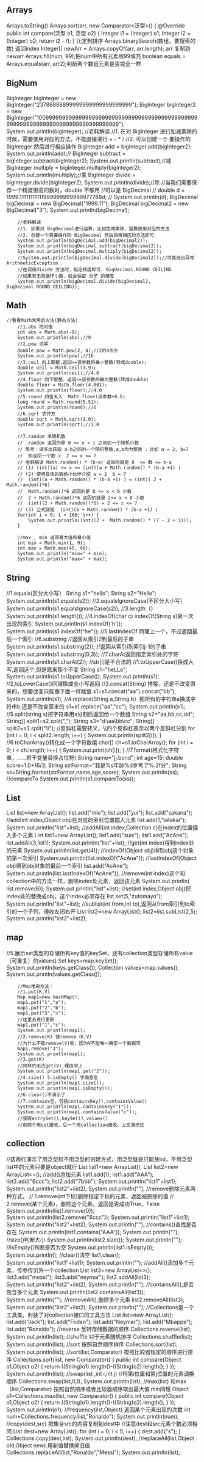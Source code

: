 ## Arrays
Arrays.toString()
Arrays.sort(arr, new Comparator<泛型>() {
            @Override
            public int compare(泛型 o1, 泛型 o2) {
                Integer i1 = (Integer) o1;
                Integer i2 = (Integer) o2;
                return i2 - i1;
            }
        });定制排序
Arrays.binarySearch(数组，要搜索的数)      返回index
Integer[] newArr = Arrays.copyOf(arr, arr.length); arr 复制到newarr
Arrays.fill(num, 99);把num中所有元素用99填充
boolean equals = Arrays.equals(arr, arr2);判断两个数组元素是否完全一样

## BigNum
 BigInteger bigInteger = new BigInteger("23788888899999999999999999999");
        BigInteger bigInteger2 = new BigInteger("10099999999999999999999999999999999999999999999999999999999999999999999999999999999");
        System.out.println(bigInteger);
        //老韩解读
        //1. 在对 BigInteger 进行加减乘除的时候，需要使用对应的方法，不能直接进行 + - * /
        //2. 可以创建一个 要操作的 BigInteger 然后进行相应操作
        BigInteger add = bigInteger.add(bigInteger2);
        System.out.println(add);//
        BigInteger subtract = bigInteger.subtract(bigInteger2);
        System.out.println(subtract);//减
        BigInteger multiply = bigInteger.multiply(bigInteger2);
        System.out.println(multiply);//乘
        BigInteger divide = bigInteger.divide(bigInteger2);
        System.out.println(divide);//除
//当我们需要保存一个精度很高的数时，double 不够用
        //可以是 BigDecimal
//        double d = 1999.11111111111999999999999977788d;
//        System.out.println(d);
        BigDecimal bigDecimal = new BigDecimal("1999.11");
        BigDecimal bigDecimal2 = new BigDecimal("3");
        System.out.println(bigDecimal);

        //老韩解读
        //1. 如果对 BigDecimal进行运算，比如加减乘除，需要使用对应的方法
        //2. 创建一个需要操作的 BigDecimal 然后调用相应的方法即可
        System.out.println(bigDecimal.add(bigDecimal2));
        System.out.println(bigDecimal.subtract(bigDecimal2));
        System.out.println(bigDecimal.multiply(bigDecimal2));
        //System.out.println(bigDecimal.divide(bigDecimal2));//可能抛出异常ArithmeticException
        //在调用divide 方法时，指定精度即可. BigDecimal.ROUND_CEILING
        //如果有无限循环小数，就会保留 分子 的精度
        System.out.println(bigDecimal.divide(bigDecimal2, BigDecimal.ROUND_CEILING));    
    
## Math
    //看看Math常用的方法(静态方法)
        //1.abs 绝对值
        int abs = Math.abs(-9);
        System.out.println(abs);//9
        //2.pow 求幂
        double pow = Math.pow(2, 4);//2的4次方
        System.out.println(pow);//16
        //3.ceil 向上取整,返回>=该参数的最小整数(转成double);
        double ceil = Math.ceil(3.9);
        System.out.println(ceil);//4.0
        //4.floor 向下取整，返回<=该参数的最大整数(转成double)
        double floor = Math.floor(4.001);
        System.out.println(floor);//4.0
        //5.round 四舍五入  Math.floor(该参数+0.5)
        long round = Math.round(5.51);
        System.out.println(round);//6
        //6.sqrt 求开方
        double sqrt = Math.sqrt(9.0);
        System.out.println(sqrt);//3.0

        //7.random 求随机数
        //  random 返回的是 0 <= x < 1 之间的一个随机小数
        // 思考：请写出获取 a-b之间的一个随机整数,a,b均为整数 ，比如 a = 2, b=7
        //  即返回一个数 x  2 <= x <= 7
        // 老韩解读 Math.random() * (b-a) 返回的就是 0  <= 数 <= b-a
        // (1) (int)(a) <= x <= (int)(a + Math.random() * (b-a +1) )
        // (2) 使用具体的数给小伙伴介绍 a = 2  b = 7
        //  (int)(a + Math.random() * (b-a +1) ) = (int)( 2 + Math.random()*6)
        //  Math.random()*6 返回的是 0 <= x < 6 小数
        //  2 + Math.random()*6 返回的就是 2<= x < 8 小数
        //  (int)(2 + Math.random()*6) = 2 <= x <= 7
        // (3) 公式就是  (int)(a + Math.random() * (b-a +1) )
        for(int i = 0; i < 100; i++) {
            System.out.println((int)(2 +  Math.random() * (7 - 2 + 1)));
        }

        //max , min 返回最大值和最小值
        int min = Math.min(1, 9);
        int max = Math.max(45, 90);
        System.out.println("min=" + min);
        System.out.println("max=" + max);
## String
//1.equals(区分大小写）
        String s1="hello";
        String s2="Hello";
        System.out.println(s1.equals(s2));
    //2.equalsIgnoreCase(不区分大小写）
        System.out.println(s1.equalsIgnoreCase(s2));
    //3.length（）
        System.out.println(s1.length());
    //4.indexOf(char c)   indexOf(String s)第一次出现的索引
        System.out.println(s1.indexOf('h'));
        System.out.println(s1.indexOf("he"));
    //5.lastIndexOf 同理上一个，不过返回最后一个索引
    //6.substring
        //返回从索引2到最后的子串
        System.out.println(s1.substring(2));
        //返回从索引i到索引j-1的子串
        System.out.println(s1.substring(0,3));
    //7.charAt返回指定索引处的字符
        System.out.println(s1.charAt(2));
        //str[i]是不合法的
         //1.toUpperCase()换成大写,返回这个,但是原来那个不变
        String s1="heLLo";
        System.out.println(s1.toUpperCase());
        System.out.println(s1);
    //2,toLowerCase()同理换成全小写返回
    //3.concat(String) 拼接，还是不改变原来的，想要改变只能像下面一样赋值
        s1=s1.concat("aa").concat("bb");
        System.out.println(s1);
    //4.replace(String a,String b）把所有的字符串a换成字符串b,还是不改变原来的
        s1=s1.replace("aa","cc");
        System.out.println(s1);
    //5.split(string s)把字符串用s分割后返回给一个数组
        String s2="aa,bb,cc,dd";
        String[] split1=s2.split(",");
        String s3="d:\\aa\\bb\\cc";
        String[] split2=s3.split("\\\\");
        //反斜杠需要转义，\\\\四个反斜杠表示以两个反斜杠分割
        for (int i = 0; i < split2.length; i++) {
            System.out.println(split2[i]);
        }
    //6.toCharArray()转化成一个字符数组
        char[] ch=s1.toCharArray();
        for (int i = 0; i < ch.length; i++) {
            System.out.print(ch[i]);
        }
        //7.format(格式化字符串，……若干变量替换占位符)
        String name="jj.bond";
        int age=15;
        double score=1.0*16/3;
        String strFormat="我是%s年龄%d岁考了%.2f分";
        String ss=String.format(strFormat,name,age,score);
        System.out.println(ss);
        //compareTo
        System.out.println(s1.compareTo(ss));
## List
List list=new ArrayList();
        list.add("mio");
        list.add("yui");
        list.add("sakana");
    //add(int index,Object obj)在对应的索引位置插入元素
        list.add(1,"tatakai");
        System.out.println("list"+list);
    //addAll(int index,Collection c)在index的位置插入多个元素
        List list1=new ArrayList();
        list1.add("suis");
        list1.add("AcAne");
        list.addAll(3,list1);
        System.out.println("list"+list);
    //get(int index)得到index处的元素
        System.out.println(list.get(4));
    //indexOf(Object obj)得到obj这个对象的第一次索引
        System.out.println(list.indexOf("AcAne"));
    //lastIndexOf(Object obj)得到obj对象的最后一个索引
        list.add("AcAne");
        System.out.println(list.lastIndexOf("AcAne"));
    //remove(int index)这个和collection中的方法一样，删除index处元素，返回该元素
        System.out.println( list.remove(6));
        System.out.println("list"+list);
    //set(int index,Object obj)把index处的替换成obj，这个index必须存在
        list.set(5,"zutomayo");
        System.out.println("list"+list);
    //sublist(int from,int to),返回从from索引到to索引的一个子列，遵收左闭右开
        List list2=new ArrayList();
        list2=list.subList(2,5);
        System.out.println("list2"+list2);
## map
//5.展示set类型的存储所有key值的keySet，还有collection类型存储所有value（可重复）的values)
        Set keys=map.keySet();
        System.out.println(keys.getClass());
        Collection values=map.values();
        System.out.println(values.getClass());



        //Map常用方法：
        //1.put(K,V)
        Map map1=new HashMap();
        map1.put("1","a");
        map1.put("2","b");
        map1.put("3","c");
        //这里会进行更新
        map1.put("1","c");
        System.out.println(map1);
        //2.remove(K) 或remove（K,V)
        //为什么不能remove(V)呢，因为V不能唯一确定一个数据项
        map1.remove("3");
        System.out.println(map1);
        //3.get(K)
        //同样的无法get(V),理由同上
        System.out.println(map1.get("2"));
        //4.size() 5.isEmpty() 字面意思
        System.out.println(map1.size());
        System.out.println(map1.isEmpty());
        //6.clear()不演示了
        //7.contains型，包括containsKey(),containsValue()
        System.out.println(map1.containsKey("1"));
        System.out.println(map1.containsValue("c"));
        //获取entrySet(),keySet(),values()
        //前两个用set接收，后一个用collection接收，上文演示过

## collection
//这两行演示了用泛型和不用泛型的创建方式，用泛型就是只能放int，不用泛型list中的元素只要是object就行
        List list1=new ArrayList();
        List<String> list2=new ArrayList<>();
        //add()添加元素
        list1.add(1);
        list1.add("AAA");
        list2.add("6ccc");
        list2.add("7bbb");
        System.out.println("list1"+list1);
        System.out.println("list2"+list2);
        System.out.println("");
        //remove删除元素两种方式，
        // 1.remove(int下标)删除指定下标的元素，返回被删除的值
        // 2.remove(某个元素)，删除这个元素，返回是否成功True，False
        System.out.println(list1.remove(0));
        System.out.println(list2.remove("6ccc"));
        System.out.println("list1"+list1);
        System.out.println("list2"+list2);
        System.out.println("");
        //contains()查找是否存在
        System.out.println(list1.contains("AAA"));
        System.out.println("");
        //size()判断大小
        System.out.println(list2.size());
        System.out.println("");
        //isEmpty()判断是否为空
        System.out.println(list1.isEmpty());
        System.out.println();
        //clear()清空
        list1.clear();
        System.out.println("list1"+list1);
        System.out.println("");
        //addAll()添加多个元素，传参传另外一个collection
        List<String> list3=new ArrayList<>();
        list3.add("messi");
        list3.add("neymar");
        list2.addAll(list3);
        System.out.println("list2"+list2);
        System.out.println("");
        //containsAll(),是否包含多个元素
        System.out.println(list2.containsAll(list3));
        System.out.println("");
        //removeAll(),删除多个元素
        list2.removeAll(list3);
        System.out.println("list2"+list2);
        System.out.println("");
        //Collections是一个工具类，封装了对collection接口的工具方法
        List list=new ArrayList();
        list.add("Jack");
        list.add("Fodan");
        list.add("Neymar");
        list.add("Mbappe");
        list.add("Ronaldo");
        //reverse 反转存储数据的顺序
        Collections.reverse(list);
        System.out.println(list);
        //shuffle 对于元素随机排序
        Collections.shuffle(list);
        System.out.println(list);
        //sort 按照自然顺序排序
        Collections.sort(list);
        System.out.println(list);
        //sort(list,Comparator) 按照比较器规定的顺序进行排序
        Collections.sort(list, new Comparator() {
           public int compare(Object o1,Object o2)
           {
               return ((String)o1).length()-((String)o2).length();
           }
        });
        System.out.println(list);
        //swap(list ,int i,int j)
        //将第i位置和第j位置的元素调换顺序
        Collections.swap(list,0,1);
        System.out.println(list);
        //max(list) 和max（list,Comparator) 按照自然顺序或者比较器顺序取出最大值 min同理
        Object o1=Collections.max(list, new Comparator() {
            public int compare(Object o1,Object o2)
            {
                return ((String)o1).length()-((String)o2).length();
            }
        });
        System.out.println(o1);
        //frequency(list,Object) 返回某个元素出现的次数
        int num=Collections.frequency(list,"Ronaldo");
        System.out.println(num);
        //copy(dest,src) 把集合src的内容复制到dest中
        //注意dest和src元素个数必须相同
        List dest=new ArrayList();
        for (int i = 0; i < 5; i++) {
            dest.add("s");
        }
        Collections.copy(dest,list);
        System.out.println(dest);
        //replaceAll(list,Object old,Object new) 用新值替换掉旧值
        Collections.replaceAll(list,"Ronaldo","Messi");
        System.out.println(list);
        